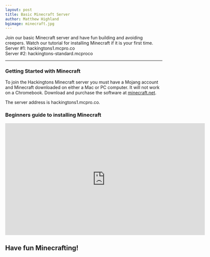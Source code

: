 ```yaml
---
layout: post
title: Basic Minecraft Server
author: Matthew Highland
bgimage: minecraft.jpg
---
```

Join our basic Minecraft server and have fun building and avoiding creepers.  Watch our tutorial for installing Minecraft if it is your first time.<br>
Server #1:  hackingtons1.mcpro.co<br>
Server #2:  hackingtons-standard.mcproco

-----


### Getting Started with Minecraft

To join the Hackingtons Minecraft server you must have a Mojang account and Minecraft downloaded on either a Mac or PC computer.  It will not work on a Chromebook.  Download and purchase the software at <a href="https://minecraft.net/en-us/">minecraft.net</a>.

The server address is hackingtons1.mcpro.co.

###  Beginners guide to installing Minecraft

<iframe src="https://player.vimeo.com/video/200876368" width="640" height="360" frameborder="0" webkitallowfullscreen mozallowfullscreen allowfullscreen></iframe>

##  Have fun Minecrafting!